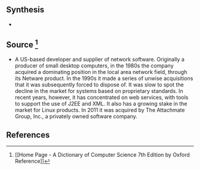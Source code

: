 ## Synthesis
- 
## Source [^1]
- A US-based developer and supplier of network software. Originally a producer of small desktop computers, in the 1980s the company acquired a dominating position in the local area network field, through its Netware product. In the 1990s it made a series of unwise acquisitions that it was subsequently forced to dispose of. It was slow to spot the decline in the market for systems based on proprietary standards. In recent years, however, it has concentrated on web services, with tools to support the use of J2EE and XML. It also has a growing stake in the market for Linux products. In 2011 it was acquired by The Attachmate Group, Inc., a privately owned software company.
## References

[^1]: [[Home Page - A Dictionary of Computer Science 7th Edition by Oxford Reference]]